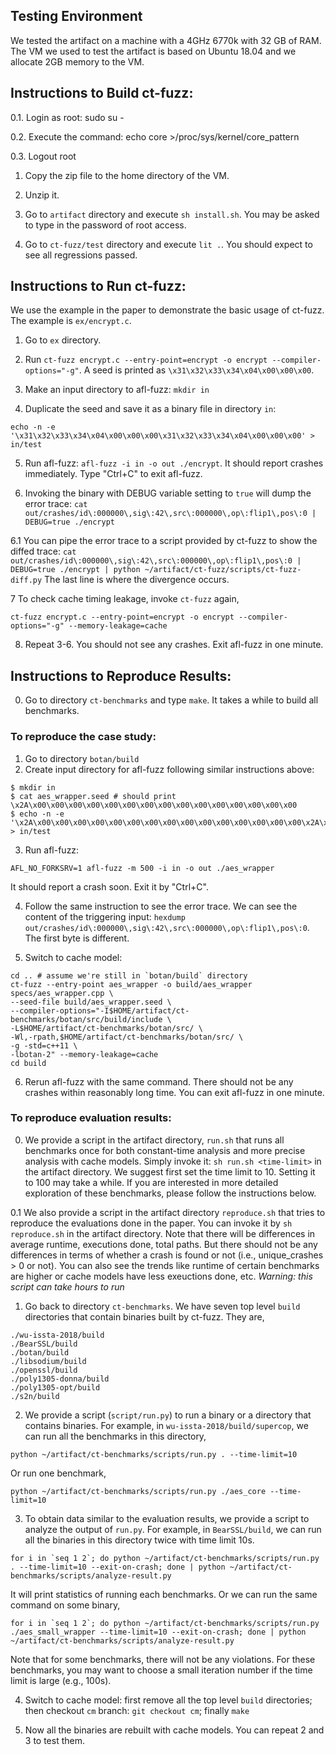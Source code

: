 ## Testing Environment
We tested the artifact on a machine with a 4GHz 6770k with 32 GB of RAM.
The VM we used to test the artifact is based on Ubuntu 18.04 and we allocate 2GB memory to the VM.

## Instructions to Build ct-fuzz:

0.1. Login as root: sudo su -

0.2. Execute the command: echo core >/proc/sys/kernel/core_pattern

0.3. Logout root

1. Copy the zip file to the home directory of the VM.

2. Unzip it.

3. Go to `artifact` directory and execute `sh install.sh`. You may be asked to
type in the password of root access.

4. Go to `ct-fuzz/test` directory and execute `lit .`. You should expect to see
all regressions passed.

## Instructions to Run ct-fuzz:

We use the example in the paper to demonstrate the basic usage of ct-fuzz.
The example is `ex/encrypt.c`.

1. Go to `ex` directory.

2. Run `ct-fuzz encrypt.c --entry-point=encrypt -o encrypt --compiler-options="-g"`.
A seed is printed as `\x31\x32\x33\x34\x04\x00\x00\x00`.

3. Make an input directory to afl-fuzz: `mkdir in`

4. Duplicate the seed and save it as a binary file in directory `in`:
```
echo -n -e '\x31\x32\x33\x34\x04\x00\x00\x00\x31\x32\x33\x34\x04\x00\x00\x00' > in/test
```

5. Run afl-fuzz: `afl-fuzz -i in -o out ./encrypt`. It should report crashes immediately.
Type "Ctrl+C" to exit afl-fuzz.

6. Invoking the binary with DEBUG variable setting to `true` will dump the error trace:
`cat out/crashes/id\:000000\,sig\:42\,src\:000000\,op\:flip1\,pos\:0 | DEBUG=true ./encrypt`

6.1 You can pipe the error trace to a script provided by ct-fuzz to show the diffed trace:
`cat out/crashes/id\:000000\,sig\:42\,src\:000000\,op\:flip1\,pos\:0 | DEBUG=true ./encrypt | python ~/artifact/ct-fuzz/scripts/ct-fuzz-diff.py`
The last line is where the divergence occurs.

7 To check cache timing leakage, invoke `ct-fuzz` again,
```
ct-fuzz encrypt.c --entry-point=encrypt -o encrypt --compiler-options="-g" --memory-leakage=cache
```

8. Repeat 3-6. You should not see any crashes. Exit afl-fuzz in one minute.

## Instructions to Reproduce Results:

0. Go to directory `ct-benchmarks` and type `make`. It takes a while to build all benchmarks.

### To reproduce the case study:
1. Go to directory `botan/build`
2. Create input directory for afl-fuzz following similar instructions above:
```
$ mkdir in
$ cat aes_wrapper.seed # should print \x2A\x00\x00\x00\x00\x00\x00\x00\x00\x00\x00\x00\x00\x00\x00\x00 
$ echo -n -e '\x2A\x00\x00\x00\x00\x00\x00\x00\x00\x00\x00\x00\x00\x00\x00\x00\x2A\x00\x00\x00\x00\x00\x00\x00\x00\x00\x00\x00\x00\x00\x00\x00' > in/test
```
3. Run afl-fuzz:
```
AFL_NO_FORKSRV=1 afl-fuzz -m 500 -i in -o out ./aes_wrapper
```
It should report a crash soon. Exit it by "Ctrl+C".

4. Follow the same instruction to see the error trace.
We can see the content of the triggering input: `hexdump out/crashes/id\:000000\,sig\:42\,src\:000000\,op\:flip1\,pos\:0`.
The first byte is different.

5. Switch to cache model:
```
cd .. # assume we're still in `botan/build` directory
ct-fuzz --entry-point aes_wrapper -o build/aes_wrapper specs/aes_wrapper.cpp \
--seed-file build/aes_wrapper.seed \
--compiler-options="-I$HOME/artifact/ct-benchmarks/botan/src/build/include \
-L$HOME/artifact/ct-benchmarks/botan/src/ \
-Wl,-rpath,$HOME/artifact/ct-benchmarks/botan/src/ \
-g -std=c++11 \
-lbotan-2" --memory-leakage=cache
cd build
```

6. Rerun afl-fuzz with the same command. There should not be any crashes within reasonably long time.
You can exit afl-fuzz in one minute.

### To reproduce evaluation results:
0. We provide a script in the artifact directory, `run.sh` that runs all benchmarks once for both constant-time analysis and more precise analysis with cache models. Simply invoke it: `sh run.sh <time-limit>` in the artifact directory. We suggest first set the time limit to 10. Setting it to 100 may take a while. If you are interested in more detailed exploration of these benchmarks, please follow the instructions below.

0.1 We also provide a script in the artifact directory `reproduce.sh` that tries to reproduce the evaluations done in the paper. You can invoke it by `sh reproduce.sh` in the artifact directory. Note that there will be differences in average runtime, executions done, total paths. But there should not be any differences in terms of whether a crash is found or not (i.e., unique_crashes > 0 or not). You can also see the trends like runtime of certain benchmarks are higher or cache models have less exeuctions done, etc.
*Warning: this script can take hours to run*

1. Go back to directory `ct-benchmarks`.
We have seven top level `build` directories that contain binaries built by ct-fuzz. They are,
```
./wu-issta-2018/build
./BearSSL/build
./botan/build
./libsodium/build
./openssl/build
./poly1305-donna/build
./poly1305-opt/build
./s2n/build
```

2. We provide a script (`script/run.py`) to run a binary or a directory that contains binaries.
For example, in `wu-issta-2018/build/supercop`, we can run all the benchmarks in this directory,
```
python ~/artifact/ct-benchmarks/scripts/run.py . --time-limit=10
```
Or run one benchmark,
```
python ~/artifact/ct-benchmarks/scripts/run.py ./aes_core --time-limit=10
```

3. To obtain data similar to the evaluation results, we provide a script to analyze the output of `run.py`.
For example, in `BearSSL/build`, we can run all the binaries in this directory twice with time limit 10s.
```
for i in `seq 1 2`; do python ~/artifact/ct-benchmarks/scripts/run.py . --time-limit=10 --exit-on-crash; done | python ~/artifact/ct-benchmarks/scripts/analyze-result.py
```
It will print statistics of running each benchmarks.
Or we can run the same command on some binary,
```
for i in `seq 1 2`; do python ~/artifact/ct-benchmarks/scripts/run.py ./aes_small_wrapper --time-limit=10 --exit-on-crash; done | python ~/artifact/ct-benchmarks/scripts/analyze-result.py
```
Note that for some benchmarks, there will not be any violations. For these benchmarks, you may want to choose a small iteration number if the time limit is large (e.g., 100s).

4. Switch to cache model: first remove all the top level `build` directories; then checkout `cm` branch: `git checkout cm`; finally `make`

5. Now all the binaries are rebuilt with cache models. You can repeat 2 and 3 to test them.
